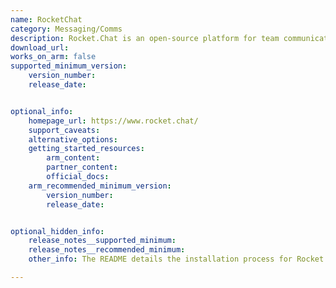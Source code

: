 ```yaml
---
name: RocketChat
category: Messaging/Comms
description: Rocket.Chat is an open-source platform for team communication, offering real-time messaging, file sharing, and video calls. It provides extensive customization and integration capabilities, making it suitable for both small and large teams.
download_url: 
works_on_arm: false
supported_minimum_version:
    version_number: 
    release_date: 


optional_info:
    homepage_url: https://www.rocket.chat/
    support_caveats:
    alternative_options:
    getting_started_resources:
        arm_content: 
        partner_content: 
        official_docs: 
    arm_recommended_minimum_version:
        version_number: 
        release_date:


optional_hidden_info:
    release_notes__supported_minimum: 
    release_notes__recommended_minimum:
    other_info: The README details the installation process for Rocket.Chat, listing prerequisites like Node.js, MongoDB, and Meteor. However, Meteor is not supported on ARM64 platforms due to ongoing issues, and alternative solutions have not worked. While the Rocket.Chat repository has an ARM64 [sub-repository](https://github.com/RocketChat/Rocket.Chat.Embedded.arm64), no releases are available yet.

---
```

